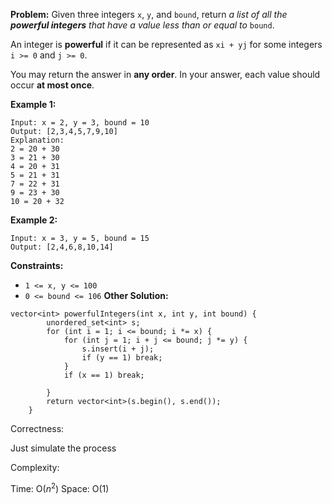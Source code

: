 **Problem:**
Given three integers `x`, `y`, and `bound`, return *a list of all the **powerful integers** that have a value less than or equal to* `bound`.

An integer is **powerful** if it can be represented as `xi + yj` for some integers `i >= 0` and `j >= 0`.

You may return the answer in **any order**. In your answer, each value should occur **at most once**.

 

**Example 1:**

```
Input: x = 2, y = 3, bound = 10
Output: [2,3,4,5,7,9,10]
Explanation:
2 = 20 + 30
3 = 21 + 30
4 = 20 + 31
5 = 21 + 31
7 = 22 + 31
9 = 23 + 30
10 = 20 + 32
```

**Example 2:**

```
Input: x = 3, y = 5, bound = 15
Output: [2,4,6,8,10,14]
```

 

**Constraints:**

- `1 <= x, y <= 100`
- `0 <= bound <= 106`
**Other Solution:**
```
vector<int> powerfulIntegers(int x, int y, int bound) {
        unordered_set<int> s;
        for (int i = 1; i <= bound; i *= x) {
            for (int j = 1; i + j <= bound; j *= y) {
                s.insert(i + j);
                if (y == 1) break;
            }
            if (x == 1) break;

        }
        return vector<int>(s.begin(), s.end());
    }
```
Correctness:

Just simulate the process

Complexity:

Time: O($n^2$)
Space: O(1)
